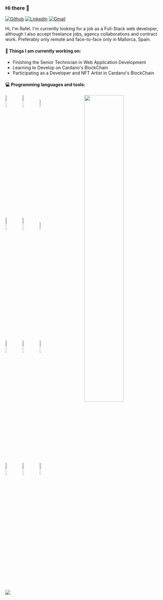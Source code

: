 ### Hi there 👋 

[![Github](https://img.shields.io/badge/-Github-000?style=flat&logo=Github&logoColor=white)](https://github.com/rballestercoll)
[![Linkedin](https://img.shields.io/badge/-LinkedIn-blue?style=flat&logo=Linkedin&logoColor=white)](https://www.linkedin.com/in/rballestercoll/)
[![Gmail](https://img.shields.io/badge/-Gmail-c14438?style=flat&logo=Gmail&logoColor=white)](mailto:rballestercoll@gmail.com)

Hi, I'm Rafel. I'm currently looking for a job as a Full-Stack web developer, although I also accept freelance jobs, agency collaborations and contract work. Preferably only remote and face-to-face only in Mallorca, Spain. 


#### 🌱 Things I am currently working on: 
- Finishing the Senior Technician in Web Application Development  
- Learning to Develop on Cardano's BlockChain 
- Participating as a Developer and NFT Artist in Cardano's BlockChain


#### :computer: Programming languages and tools: 
<p>
	<img width="50%" align="right" src="https://github-readme-stats.vercel.app/api?username=rballestercoll&show_icons=true&hide_border=true" />

<code><img width="10%" src="https://www.vectorlogo.zone/logos/w3_html5/w3_html5-ar21.svg"></code>
<code><img width="10%" src="https://www.vectorlogo.zone/logos/w3_css/w3_css-ar21.svg"></code>
<code><img width="8%" src="https://www.vectorlogo.zone/logos/javascript/javascript-horizontal.svg"></code>
<br />
<code><img width="10%" src="https://www.vectorlogo.zone/logos/reactjs/reactjs-ar21.svg"></code>
<code><img width="10%" src="https://www.vectorlogo.zone/logos/angular/angular-ar21.svg"></code>
<code><img width="8%" src="https://www.vectorlogo.zone/logos/vuejs/vuejs-ar21.svg"></code>
<br />
<code><img width="10%" src="https://www.vectorlogo.zone/logos/tailwindcss/tailwindcss-ar21.svg"></code>
<code><img width="10%" src="https://www.vectorlogo.zone/logos/getbootstrap/getbootstrap-ar21.svg"></code>
<code><img width="10%" src="https://www.vectorlogo.zone/logos/mongodb/mongodb-ar21.svg"></code>
<br />
<code><img width="10%" src="https://www.vectorlogo.zone/logos/mysql/mysql-horizontal.svg"></code>
<code><img width="10%" src="https://www.vectorlogo.zone/logos/nodejs/nodejs-horizontal.svg"></code>
<code><img width="10%" src="https://www.vectorlogo.zone/logos/git-scm/git-scm-ar21.svg"></code>

<img src="https://github-profile-trophy.vercel.app/?rballestercoll=ryo-ma&margin-w=15" />
</p>




